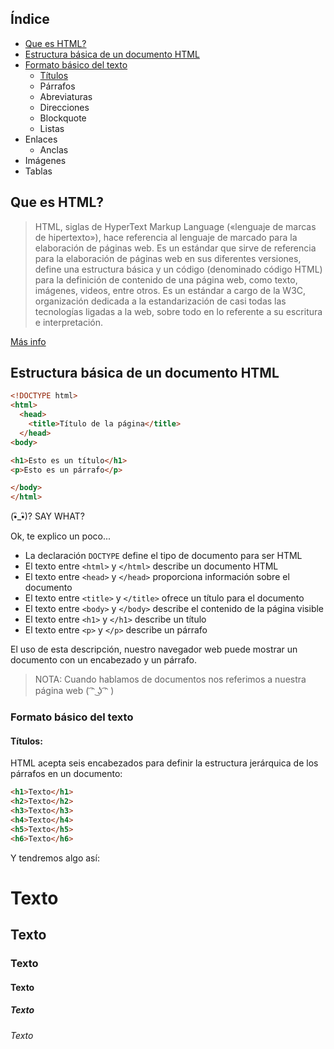## Índice 
* [Que es HTML?](#que-es-html)
* [Estructura básica de un documento HTML](#estructura-b%C3%A1sica-de-un-documento-html)
* [Formato básico del texto](#formato-b%C3%A1sico-del-texto)
  * [Títulos](#títulos)
  * Párrafos
  * Abreviaturas
  * Direcciones
  * Blockquote
  * Listas
 * Enlaces
   * Anclas
 * Imágenes
 * Tablas

## Que es HTML?

>HTML, siglas de HyperText Markup Language («lenguaje de marcas de hipertexto»), hace referencia al lenguaje de marcado para la elaboración de páginas web. Es un estándar que sirve de referencia para la elaboración de páginas web en sus diferentes versiones, define una estructura básica y un código (denominado código HTML) para la definición de contenido de una página web, como texto, imágenes, videos, entre otros. Es un estándar a cargo de la W3C, organización dedicada a la estandarización de casi todas las tecnologías ligadas a la web, sobre todo en lo referente a su escritura e interpretación.

[Más info](https://es.wikipedia.org/wiki/HTML)

## Estructura básica de un documento HTML


```html
<!DOCTYPE html>
<html>
  <head>
    <title>Título de la página</title>
  </head>
<body>

<h1>Esto es un título</h1>
<p>Esto es un párrafo</p>

</body>
</html>
```

(•ิ_•ิ)? SAY WHAT?

Ok, te explico un poco...

* La declaración ```DOCTYPE``` define el tipo de documento para ser HTML
* El texto entre ```<html>``` y ```</html>``` describe un documento HTML
* El texto entre ```<head>``` y ```</head>``` proporciona información sobre el documento
* El texto entre ```<title>``` y ```</title>``` ofrece un título para el documento
* El texto entre ```<body>``` y ```</body>``` describe el contenido de la página visible
* El texto entre ```<h1>``` y ```</h1>``` describe un título
* El texto entre ```<p>``` y ```</p>``` describe un párrafo

El uso de esta descripción, nuestro navegador web puede mostrar un documento con un encabezado y un párrafo.

> NOTA: Cuando hablamos de documentos nos referimos a nuestra página web ( ͡ᵔ ͜ʖ ͡ᵔ )

### Formato básico del texto

#### Títulos:

HTML acepta seis encabezados para definir la estructura jerárquica de los párrafos en un documento:

```html
<h1>Texto</h1>
<h2>Texto</h2>
<h3>Texto</h3>
<h4>Texto</h4>
<h5>Texto</h5>
<h6>Texto</h6>
```
Y tendremos algo así:

# Texto
## Texto
### Texto
#### Texto
##### Texto
###### Texto
